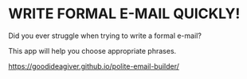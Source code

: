 # WRITE FORMAL E-MAIL QUICKLY!

Did you ever struggle when trying to write a formal e-mail?

This app will help you choose appropriate phrases.

https://goodideagiver.github.io/polite-email-builder/

